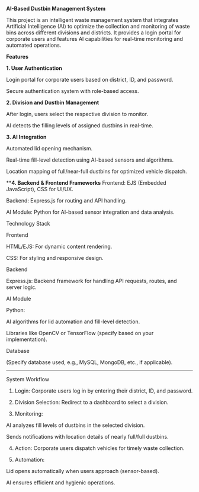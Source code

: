 **AI-Based Dustbin Management System**

This project is an intelligent waste management system that integrates Artificial Intelligence (AI) to optimize the collection and monitoring of waste bins across different divisions and districts. It provides a login portal for corporate users and features AI capabilities for real-time monitoring and automated operations.

**Features**

**1. User Authentication**

Login portal for corporate users based on district, ID, and password.

Secure authentication system with role-based access.



**2. Division and Dustbin Management**

After login, users select the respective division to monitor.

AI detects the filling levels of assigned dustbins in real-time.



**3. AI Integration**

Automated lid opening mechanism.

Real-time fill-level detection using AI-based sensors and algorithms.

Location mapping of full/near-full dustbins for optimized vehicle dispatch.



****4. Backend & Frontend Frameworks**
Frontend: EJS (Embedded JavaScript), CSS for UI/UX.

Backend: Express.js for routing and API handling.

AI Module: Python for AI-based sensor integration and data analysis.



Technology Stack

Frontend

HTML/EJS: For dynamic content rendering.

CSS: For styling and responsive design.


Backend

Express.js: Backend framework for handling API requests, routes, and server logic.


AI Module

Python:

AI algorithms for lid automation and fill-level detection.

Libraries like OpenCV or TensorFlow (specify based on your implementation).



Database

(Specify database used, e.g., MySQL, MongoDB, etc., if applicable).



---

System Workflow

1. Login: Corporate users log in by entering their district, ID, and password.


2. Division Selection: Redirect to a dashboard to select a division.


3. Monitoring:

AI analyzes fill levels of dustbins in the selected division.

Sends notifications with location details of nearly full/full dustbins.



4. Action: Corporate users dispatch vehicles for timely waste collection.


5. Automation:

Lid opens automatically when users approach (sensor-based).

AI ensures efficient and hygienic operations.
